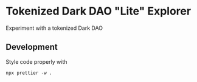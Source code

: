 # Tokenized Dark DAO "Lite" Explorer

Experiment with a tokenized Dark DAO

## Development

Style code properly with

```
npx prettier -w .
```
